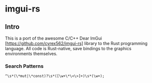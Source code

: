 # imgui-rs

## Intro

This is a port of the awesome C/C++ Dear ImGui [https://github.com/cyrex562/imgui-rs] library to the Rust programming language. All code is Rust-native, save bindings to the graphics environments themselves.

### Search Patterns

`^\s*(\*mut|\*const)?\s*([\w+\*\<\>]+)\s*(\w+);`

